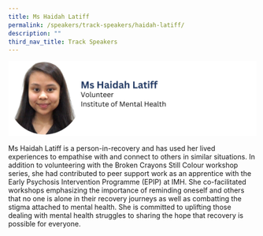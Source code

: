 ```yaml
---
title: Ms Haidah Latiff
permalink: /speakers/track-speakers/haidah-latiff/
description: ""
third_nav_title: Track Speakers
---
```

<div style="display: flex; flex-wrap: wrap;">
  <div style="flex-basis: 100%; max-width: 100%;">
    <img alt="track speakers 1" src="/images/SpeakersPhoto/haidahlatiff.png">
  </div>
	</div>
	
Ms Haidah Latiff is a person-in-recovery and has used her lived experiences to empathise with and connect to others in similar situations. In addition to volunteering with the Broken Crayons Still Colour workshop series, she had contributed to peer support work as an apprentice with the Early Psychosis Intervention Programme (EPIP) at IMH.  She co-facilitated workshops emphasizing the importance of reminding oneself and others that no one is alone in their recovery journeys as well as combatting the stigma attached to mental health. She is committed to uplifting those dealing with mental health struggles to sharing the hope that recovery is possible for everyone.